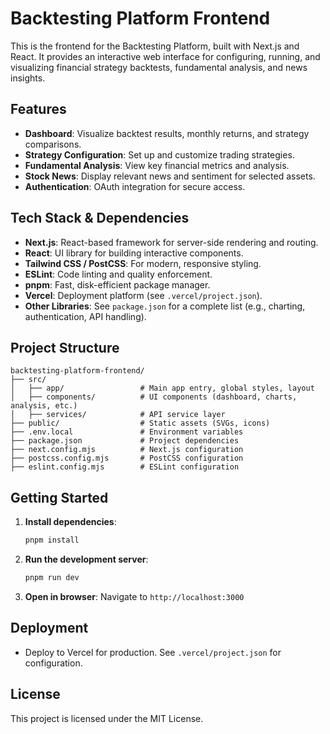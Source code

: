 
# Backtesting Platform Frontend

This is the frontend for the Backtesting Platform, built with Next.js and React. It provides an interactive web interface for configuring, running, and visualizing financial strategy backtests, fundamental analysis, and news insights.

## Features
- **Dashboard**: Visualize backtest results, monthly returns, and strategy comparisons.
- **Strategy Configuration**: Set up and customize trading strategies.
- **Fundamental Analysis**: View key financial metrics and analysis.
- **Stock News**: Display relevant news and sentiment for selected assets.
- **Authentication**: OAuth integration for secure access.

## Tech Stack & Dependencies
- **Next.js**: React-based framework for server-side rendering and routing.
- **React**: UI library for building interactive components.
- **Tailwind CSS / PostCSS**: For modern, responsive styling.
- **ESLint**: Code linting and quality enforcement.
- **pnpm**: Fast, disk-efficient package manager.
- **Vercel**: Deployment platform (see `.vercel/project.json`).
- **Other Libraries**: See `package.json` for a complete list (e.g., charting, authentication, API handling).

## Project Structure
```
backtesting-platform-frontend/
├── src/
│   ├── app/                 # Main app entry, global styles, layout
│   ├── components/          # UI components (dashboard, charts, analysis, etc.)
│   ├── services/            # API service layer
├── public/                  # Static assets (SVGs, icons)
├── .env.local               # Environment variables
├── package.json             # Project dependencies
├── next.config.mjs          # Next.js configuration
├── postcss.config.mjs       # PostCSS configuration
├── eslint.config.mjs        # ESLint configuration
```

## Getting Started
1. **Install dependencies**:
	```powershell
	pnpm install
	```
2. **Run the development server**:
	```powershell
	pnpm run dev
	```
3. **Open in browser**:
	Navigate to `http://localhost:3000`

## Deployment
- Deploy to Vercel for production. See `.vercel/project.json` for configuration.

## License
This project is licensed under the MIT License.
